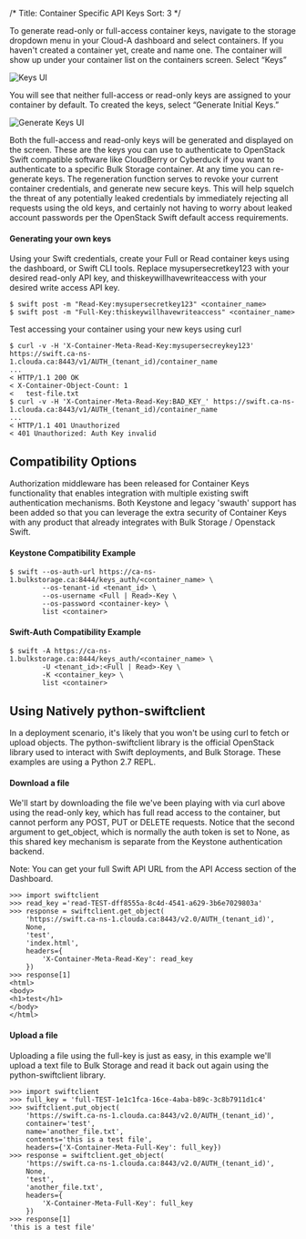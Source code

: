 /*
Title: Container Specific API Keys
Sort: 3
*/

To generate read-only or full-access container keys, navigate to the storage 
dropdown menu in your Cloud-A dashboard and select containers. If you 
haven't created a container yet, create and name one. The container will 
show up under your container list on the containers screen. Select “Keys”

![Keys UI](/img/content/bulk-storage/container-keys1.png "Keys Button")

You will see that neither full-access or read-only keys are assigned to your 
container by default. To created the keys, select “Generate Initial Keys.”

![Generate Keys UI](/img/content/bulk-storage/container-keys2.png "Generate Keys")

Both the full-access and read-only keys will be generated and displayed on 
the screen. These are the keys you can use to authenticate to OpenStack 
Swift compatible software like CloudBerry or Cyberduck if you want to 
authenticate to a specific Bulk Storage container. At any time you can 
re-generate keys. The regeneration function serves to revoke your current 
container credentials, and generate new secure keys. This will help squelch 
the threat of any potentially leaked credentials by immediately rejecting 
all requests using the old keys, and certainly not having to worry about 
leaked account passwords per the OpenStack Swift default access requirements.

#### Generating your own keys 

Using your Swift credentials, create your Full or Read container keys using 
the dashboard, or Swift CLI tools. Replace mysupersecretkey123 with your 
desired read-only API key, and thiskeywillhavewriteaccess with your desired 
write access API key.

```
$ swift post -m "Read-Key:mysupersecretkey123" <container_name> 
$ swift post -m "Full-Key:thiskeywillhavewriteaccess" <container_name>
```
    
Test accessing your container using your new keys using curl

```
$ curl -v -H 'X-Container-Meta-Read-Key:mysupersecreykey123' https://swift.ca-ns-1.clouda.ca:8443/v1/AUTH_(tenant_id)/container_name
... 
< HTTP/1.1 200 OK 
< X-Container-Object-Count: 1 
<   test-file.txt  
$ curl -v -H 'X-Container-Meta-Read-Key:BAD_KEY_' https://swift.ca-ns-1.clouda.ca:8443/v1/AUTH_(tenant_id)/container_name
... 
< HTTP/1.1 401 Unauthorized 
< 401 Unauthorized: Auth Key invalid
```
    
## Compatibility Options

Authorization middleware has been released for Container Keys functionality
that enables integration with multiple existing swift authentication mechanisms. 
Both Keystone and legacy 'swauth' support has been added so that you can
leverage the extra security of Container Keys with any product that already
integrates with Bulk Storage / Openstack Swift.

#### Keystone Compatibility Example

```
$ swift --os-auth-url https://ca-ns-1.bulkstorage.ca:8444/keys_auth/<container_name> \
        --os-tenant-id <tenant_id> \
        --os-username <Full | Read>-Key \
        --os-password <container-key> \
        list <container>
```

#### Swift-Auth Compatibility Example

```
$ swift -A https://ca-ns-1.bulkstorage.ca:8444/keys_auth/<container_name> \
        -U <tenant_id>:<Full | Read>-Key \
        -K <container_key> \
        list <container>
```

## Using Natively python-swiftclient 

In a deployment scenario, it's likely that you won't be using curl to fetch 
or upload objects. The python-swiftclient library is the official OpenStack 
library used to interact with Swift deployments, and Bulk Storage. These 
examples are using a Python 2.7 REPL.

#### Download a file

We'll start by downloading the file we've been playing with via curl above 
using the read-only key, which has full read access to the container, but 
cannot perform any POST, PUT or DELETE requests. Notice that the second 
argument to get\_object, which is normally the auth token is set to None, as 
this shared key mechanism is separate from the Keystone authentication backend.

Note: You can get your full Swift API URL from the API Access section of the Dashboard.

```
>>> import swiftclient
>>> read_key ='read-TEST-dff8555a-8c4d-4541-a629-3b6e7029803a'
>>> response = swiftclient.get_object(
    'https://swift.ca-ns-1.clouda.ca:8443/v2.0/AUTH_(tenant_id)', 
    None, 
    'test', 
    'index.html', 
    headers={
        'X-Container-Meta-Read-Key': read_key
    })
>>> response[1]
<html>
<body>
<h1>test</h1>
</body>
</html>
```

#### Upload a file

Uploading a file using the full-key is just as easy, in this example we'll 
upload a text file to Bulk Storage and read it back out again using the 
python-swiftclient library.

```
>>> import swiftclient
>>> full_key = 'full-TEST-1e1c1fca-16ce-4aba-b89c-3c8b7911d1c4'
>>> swiftclient.put_object(
    'https://swift.ca-ns-1.clouda.ca:8443/v2.0/AUTH_(tenant_id)', 
    container='test', 
    name='another_file.txt', 
    contents='this is a test file', 
    headers={'X-Container-Meta-Full-Key': full_key})
>>> response = swiftclient.get_object(
    'https://swift.ca-ns-1.clouda.ca:8443/v2.0/AUTH_(tenant_id)', 
    None,
    'test', 
    'another_file.txt', 
    headers={
        'X-Container-Meta-Full-Key': full_key
    })
>>> response[1]
'this is a test file'
```
